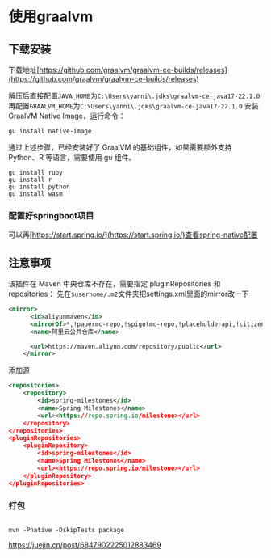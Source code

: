 # 使用graalvm

## 下载安装

下载地址[https://github.com/graalvm/graalvm-ce-builds/releases](https://github.com/graalvm/graalvm-ce-builds/releases)

解压后直接配置`JAVA_HOME`为`C:\Users\yanni\.jdks\graalvm-ce-java17-22.1.0`
再配置`GRAALVM_HOME`为`C:\Users\yanni\.jdks\graalvm-ce-java17-22.1.0`
安装 GraalVM Native Image，运行命令：

```shell
gu install native-image
```

通过上述步骤，已经安装好了 GraalVM 的基础组件，如果需要额外支持 Python、R 等语言，需要使用 gu 组件。

```shell
gu install ruby
gu install r
gu install python
gu install wasm
```

### 配置好springboot项目

可以再[https://start.spring.io/](https://start.spring.io/)查看spring-native配置

## 注意事项

该插件在 Maven 中央仓库不存在，需要指定 pluginRepositories 和 repositories：
先在`$userhome/.m2`文件夹把settings.xml里面的mirror改一下

```xml
<mirror>
      <id>aliyunmaven</id>
      <mirrorOf>*,!papermc-repo,!spigotmc-repo,!placeholderapi,!citizens-repo,!jitpack.io,!dmulloy2-repo,!spring-releases</mirrorOf>
      <name>阿里云公共仓库</name>

      <url>https://maven.aliyun.com/repository/public</url>
    </mirror>
```

添加源

```xml
<repositories>
    <repository>
        <id>spring-milestones</id>
        <name>Spring Milestones</name>
        <url><https://repo.spring.io/milestone></url>
    </repository>
</repositories>
<pluginRepositories>
    <pluginRepository>
        <id>spring-milestones</id>
        <name>Spring Milestones</name>
        <url><https://repo.spring.io/milestone></url>
    </pluginRepository>
</pluginRepositories>
```

### 打包

```shell

mvn -Pnative -DskipTests package
```

<https://juejin.cn/post/6847902225012883469>
